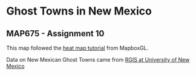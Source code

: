 # Ghost Towns in New Mexico
## MAP675 - Assignment 10

This map followed the [heat map tutorial](https://www.mapbox.com/help/make-a-heatmap-with-mapbox-gl-js/#finished-product) from MapboxGL.

Data on New Mexican Ghost Towns came from [RGIS at University of New Mexico](http://rgis.unm.edu/getdata/#map.
)

